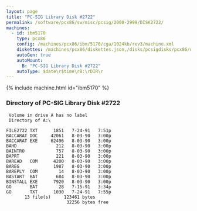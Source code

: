 ```yaml
---
layout: page
title: "PC-SIG Library Disk #2722"
permalink: /software/pcx86/sw/misc/pcsig/2000-2999/DISK2722/
machines:
  - id: ibm5170
    type: pcx86
    config: /machines/pcx86/ibm/5170/cga/1024kb/rev3/machine.xml
    diskettes: /machines/pcx86/diskettes.json,/disks/pcsigdisks/pcx86/diskettes.json
    autoGen: true
    autoMount:
      B: "PC-SIG Library Disk #2722"
    autoType: $date\r$time\rB:\rDIR\r
---
```


{% include machine.html id="ibm5170" %}

### Directory of PC-SIG Library Disk #2722

     Volume in drive A has no label
     Directory of A:\

    FILE2722 TXT      1851   7-24-91   7:51p
    BACCARAT DOC     42061   8-03-90   3:00p
    BACCARAT EXE     62496   8-03-90   3:00p
    BAHD               212   8-03-90   3:00p
    BAINTRO            757   8-03-90   3:00p
    BAPRT              221   8-03-90   3:00p
    BAREAD   COM      4200   8-03-90   3:00p
    BAREG             1987   8-03-90   3:00p
    BAREPLY  COM        14   8-03-90   3:00p
    BASTART  BAT       684   8-03-90   3:00p
    BINSTALL EXE      7920   8-03-90   3:00p
    GO       BAT        28   7-15-91   3:34p
    GO       TXT      1030   7-24-91   7:55p
           13 file(s)     123461 bytes
                           32256 bytes free
